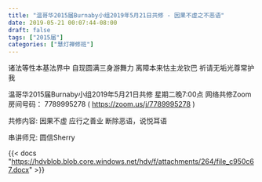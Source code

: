 ```yaml
---
title: "温哥华2015届Burnaby小组2019年5月21日共修 - 因果不虚之不恶语"
date: 2019-05-21 00:07:44-08:00
draft: false
tags: ["2015届"]
categories: ["慧灯禅修班"]
---
```

诸法等性本基法界中 自现圆满三身游舞力
离障本来怙主龙钦巴 祈请无垢光尊常护我

温哥华2015届Burnaby小组2019年5月21日共修
星期二晚7:00点
网络共修Zoom房间号码： 7789995278 ( https://zoom.us/j/7789995278 )

共修内容:
因果不虚 应行之善业 断除恶语，说悦耳语

串讲师兄: 圆信Sherry

{{< docs "https://hdvblob.blob.core.windows.net/hdv/f/attachments/264/file_c950c67.docx" >}}